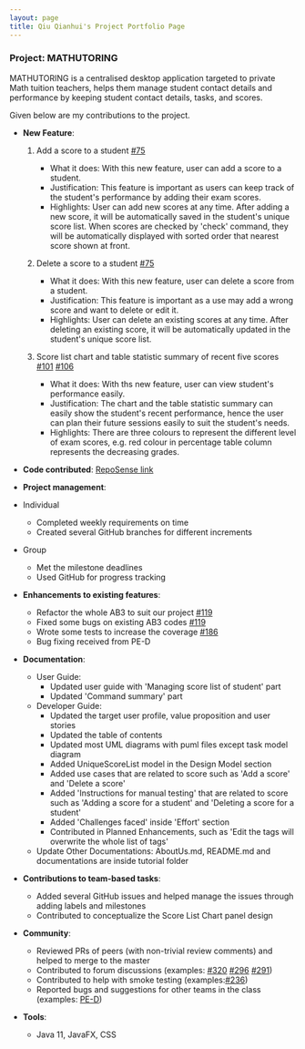 ```yaml
---
layout: page
title: Qiu Qianhui's Project Portfolio Page
---
```


### Project: MATHUTORING

MATHUTORING is a centralised desktop application targeted to private Math tuition teachers, helps them manage student contact details and performance by keeping student contact details, tasks, and scores.

Given below are my contributions to the project.

* **New Feature**:
  1. Add a score to a student [#75](https://github.com/AY2223S2-CS2103-W17-1/tp/pull/75)
     * What it does: With this new feature, user can add a score to a student.
     * Justification: This feature is important as users can keep track of the student's performance by adding their exam scores.
     * Highlights: User can add new scores at any time. After adding a new score, it will be automatically saved in the student's unique score list.
                   When scores are checked by 'check' command, they will be automatically displayed with sorted order that nearest score shown at front.
  
  2. Delete a score to a student [#75](https://github.com/AY2223S2-CS2103-W17-1/tp/pull/75)
     * What it does: With this new feature, user can delete a score from a student.
     * Justification: This feature is important as a use may add a wrong score and want to delete or edit it.
     * Highlights: User can delete an existing scores at any time. After deleting an existing score, it will be automatically updated in the student's unique score list.
  
  3. Score list chart and table statistic summary of recent five scores [#101](https://github.com/AY2223S2-CS2103-W17-1/tp/pull/101) [#106](https://github.com/AY2223S2-CS2103-W17-1/tp/pull/106)
     * What it does: With ths new feature, user can view student's performance easily.
     * Justification: The chart and the table statistic summary can easily show the student's recent performance, hence the user can plan their future sessions easily to suit the student's needs.
     * Highlights: There are three colours to represent the different level of exam scores, e.g. red colour in percentage table column represents the decreasing grades. 

* **Code contributed**: [RepoSense link](https://nus-cs2103-ay2223s2.github.io/tp-dashboard/?search=qqh&sort=groupTitle&sortWithin=title&timeframe=commit&mergegroup=&groupSelect=groupByRepos&breakdown=true&checkedFileTypes=docs~functional-code~test-code~other&since=2023-02-17)

* **Project management**:
* Individual
  * Completed weekly requirements on time
  * Created several GitHub branches for different increments
* Group
  * Met the milestone deadlines
  * Used GitHub for progress tracking

* **Enhancements to existing features**:
  * Refactor the whole AB3 to suit our project [#119](https://github.com/AY2223S2-CS2103-W17-1/tp/pull/119)
  * Fixed some bugs on existing AB3 codes [#119](https://github.com/AY2223S2-CS2103-W17-1/tp/pull/119)
  * Wrote some tests to increase the coverage [#186](https://github.com/AY2223S2-CS2103-W17-1/tp/pull/186)
  * Bug fixing received from PE-D

* **Documentation**:
  * User Guide:
    * Updated user guide with 'Managing score list of student' part
    * Updated 'Command summary' part
  * Developer Guide:
    * Updated the target user profile, value proposition and user stories
    * Updated the table of contents
    * Updated most UML diagrams with puml files except task model diagram
    * Added UniqueScoreList model in the Design Model section
    * Added use cases that are related to score such as 'Add a score' and 'Delete a score'
    * Added 'Instructions for manual testing' that are related to score such as 'Adding a score for a student' and 'Deleting a score for a student'
    * Added 'Challenges faced' inside 'Effort' section
    * Contributed in Planned Enhancements, such as 'Edit the tags will overwrite the whole list of tags'
  * Update Other Documentations: AboutUs.md, README.md and documentations are inside tutorial folder

* **Contributions to team-based tasks**:
  * Added several GitHub issues and helped manage the issues through adding labels and milestones
  * Contributed to conceptualize the Score List Chart panel design

* **Community**:
  * Reviewed PRs of peers (with non-trivial review comments) and helped to merge to the master
  * Contributed to forum discussions (examples: [#320](https://github.com/nus-cs2103-AY2223S2/forum/issues/320) 
  [#296](https://github.com/nus-cs2103-AY2223S2/forum/issues/296) [#291](https://github.com/nus-cs2103-AY2223S2/forum/issues/291))
  * Contributed to help with smoke testing (examples:[#236](https://github.com/nus-cs2103-AY2223S2/forum/issues/236#issuecomment-1453378705))
  * Reported bugs and suggestions for other teams in the class (examples: [PE-D](https://github.com/QQH0828/ped/issues))

* **Tools**:
  * Java 11, JavaFX, CSS
